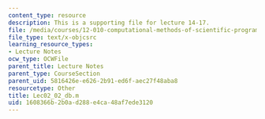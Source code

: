```yaml
---
content_type: resource
description: This is a supporting file for lecture 14-17.
file: /media/courses/12-010-computational-methods-of-scientific-programming-fall-2011/1608366b2b0ad288e4ca48af7ede3120_Lec02_02_db.m
file_type: text/x-objcsrc
learning_resource_types:
- Lecture Notes
ocw_type: OCWFile
parent_title: Lecture Notes
parent_type: CourseSection
parent_uid: 5816426e-e626-2b91-ed6f-aec27f48aba8
resourcetype: Other
title: Lec02_02_db.m
uid: 1608366b-2b0a-d288-e4ca-48af7ede3120
---
```

